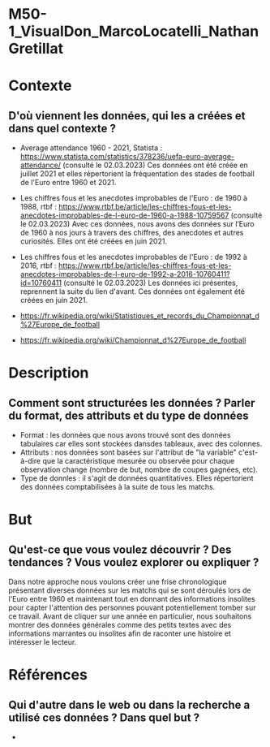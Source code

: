 # M50-1_VisualDon_MarcoLocatelli_NathanGretillat

# Contexte
## D'où viennent les données, qui les a créées et dans quel contexte ?
- Average attendance 1960 - 2021, Statista : https://www.statista.com/statistics/378236/uefa-euro-average-attendance/ (consulté le 02.03.2023)
Ces données ont été créée en juillet 2021 et elles répertorient la fréquentation des stades de football de l'Euro entre 1960 et 2021.

- Les chiffres fous et les anecdotes improbables de l'Euro : de 1960 à 1988, rtbf : https://www.rtbf.be/article/les-chiffres-fous-et-les-anecdotes-improbables-de-l-euro-de-1960-a-1988-10759567 (consulté le 02.03.2023)
Avec ces données, nous avons des données sur l’Euro de 1960 à nos jours à travers des chiffres, des anecdotes et autres curiosités. Elles ont été créées en juin 2021.

- Les chiffres fous et les anecdotes improbables de l'Euro : de 1992 à 2016, rtbf : https://www.rtbf.be/article/les-chiffres-fous-et-les-anecdotes-improbables-de-l-euro-de-1992-a-2016-10760411?id=10760411 (consulté le 02.03.2023)
Les données ici présentes, reprennent la suite du lien d'avant. Ces données ont également été créées en juin 2021.

- https://fr.wikipedia.org/wiki/Statistiques_et_records_du_Championnat_d%27Europe_de_football 
- https://fr.wikipedia.org/wiki/Championnat_d%27Europe_de_football


# Description
## Comment sont structurées les données ? Parler du format, des attributs et du type de données
- Format : les données que nous avons trouvé sont des données tabulaires car elles sont stockées dansdes tableaux, avec des colonnes.
- Attributs : nos données sont basées sur l'attribut de "la variable" c'est-à-dire que la caractéristique mesurée ou observée pour chaque observation change (nombre de but, nombre de coupes gagnées, etc).
- Type de donnles : il s'agit de données quantitatives. Elles répertorient des données comptabilisées à la suite de tous les matchs.


# But
## Qu'est-ce que vous voulez découvrir ? Des tendances ? Vous voulez explorer ou expliquer ?
Dans notre approche nous voulons créer une frise chronologique présentant diverses données sur les matchs qui se sont déroulés lors de l'Euro entre 1960 et maintenant tout en donnant des informations insolites pour capter l'attention des personnes pouvant potentiellement tomber sur ce travail. Avant de cliquer sur une année en particulier, nous souhaitons montrer des données générales comme des petits textes avec des informations marrantes ou insolites afin de raconter une histoire et intéresser le lecteur.


# Références
## Qui d'autre dans le web ou dans la recherche a utilisé ces données ? Dans quel but ?
- 
